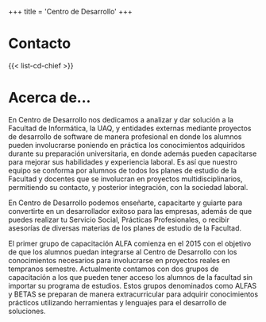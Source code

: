 +++
title = 'Centro de Desarrollo'
+++

# Contacto

{{< list-cd-chief >}}

# Acerca de...

En Centro de Desarrollo nos dedicamos a analizar y dar solución a la Facultad de Informática, la UAQ, y entidades externas mediante proyectos de desarrollo de software de manera profesional en donde los alumnos pueden involucrarse poniendo en práctica los conocimientos adquiridos durante su preparación universitaria, en donde además pueden capacitarse para mejorar sus habilidades y experiencia laboral. Es así que nuestro equipo se conforma por alumnos de todos los planes de estudio de la Facultad y docentes que se involucran en proyectos multidisciplinarios, permitiendo su contacto, y posterior integración, con la sociedad laboral.

En Centro de Desarrollo podemos enseñarte, capacitarte y guiarte para convertirte en un desarrollador exitoso para las empresas, además de que puedes realizar tu Servicio Social, Prácticas Profesionales, o recibir asesorías de diversas materias de los planes de estudio de la Facultad.

El primer grupo de capacitación ALFA comienza en el 2015 con el objetivo de que los alumnos puedan integrarse al Centro de Desarrollo con los conocimientos necesarios para involucrarse en proyectos reales en tempranos semestre. Actualmente contamos con dos grupos de capacitación a los que pueden tener acceso los alumnos de la facultad sin importar su programa de estudios. Estos grupos denominados como ALFAS y BETAS se preparan de manera extracurricular para adquirir conocimientos prácticos utilizando herramientas y lenguajes para el desarrollo de soluciones.
